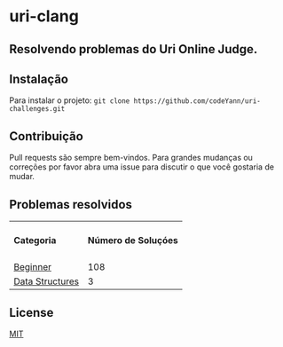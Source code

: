# uri-clang
## Resolvendo problemas do Uri Online Judge.

## Instalação
 Para instalar o projeto:
    ```
        git clone https://github.com/codeYann/uri-challenges.git
    ```
## Contribuição
 Pull requests são sempre bem-vindos. Para grandes mudanças ou correções por favor abra uma issue para discutir o que você gostaria de mudar. 

## Problemas resolvidos
<table>
    <tr>
        <td><h4>Categoria</h4></td>
        <td><h4>Número de Soluçóes</h4></td>
    </tr>
    <tr>
        <td><a href="https://github.com/codeYann/uri-clang/tree/master/src/beginner" target="_blank">Beginner</a></td>
        <td>108</td>
    </tr>
    <tr>
        <td><a href="https://github.com/codeYann/uri-clang/tree/master/src/data-structures">Data Structures</a></td>
        <td>3</td>
    </tr>
</table>

## License
 [MIT](https://choosealicense.com/licenses/mit/)